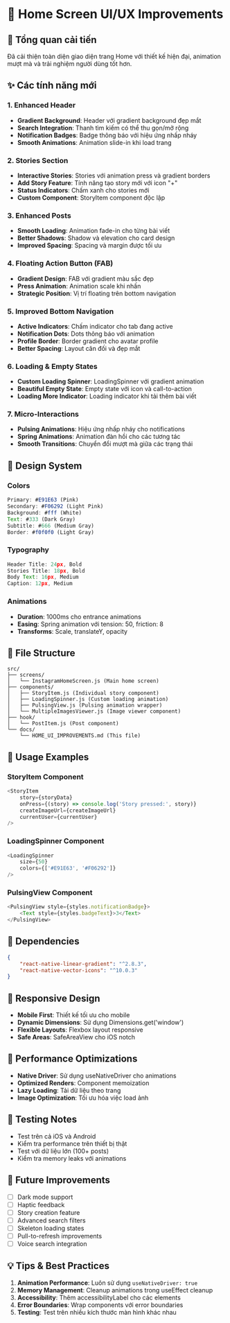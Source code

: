 # 🎨 Home Screen UI/UX Improvements

## 📱 Tổng quan cải tiến

Đã cải thiện toàn diện giao diện trang Home với thiết kế hiện đại, animation mượt mà và trải nghiệm người dùng tốt hơn.

## ✨ Các tính năng mới

### 1. **Enhanced Header**
- **Gradient Background**: Header với gradient background đẹp mắt
- **Search Integration**: Thanh tìm kiếm có thể thu gọn/mở rộng
- **Notification Badges**: Badge thông báo với hiệu ứng nhấp nháy
- **Smooth Animations**: Animation slide-in khi load trang

### 2. **Stories Section**
- **Interactive Stories**: Stories với animation press và gradient borders
- **Add Story Feature**: Tính năng tạo story mới với icon "+"
- **Status Indicators**: Chấm xanh cho stories mới
- **Custom Component**: StoryItem component độc lập

### 3. **Enhanced Posts**
- **Smooth Loading**: Animation fade-in cho từng bài viết
- **Better Shadows**: Shadow và elevation cho card design
- **Improved Spacing**: Spacing và margin được tối ưu

### 4. **Floating Action Button (FAB)**
- **Gradient Design**: FAB với gradient màu sắc đẹp
- **Press Animation**: Animation scale khi nhấn
- **Strategic Position**: Vị trí floating trên bottom navigation

### 5. **Improved Bottom Navigation**
- **Active Indicators**: Chấm indicator cho tab đang active
- **Notification Dots**: Dots thông báo với animation
- **Profile Border**: Border gradient cho avatar profile
- **Better Spacing**: Layout cân đối và đẹp mắt

### 6. **Loading & Empty States**
- **Custom Loading Spinner**: LoadingSpinner với gradient animation
- **Beautiful Empty State**: Empty state với icon và call-to-action
- **Loading More Indicator**: Loading indicator khi tải thêm bài viết

### 7. **Micro-Interactions**
- **Pulsing Animations**: Hiệu ứng nhấp nháy cho notifications
- **Spring Animations**: Animation đàn hồi cho các tương tác
- **Smooth Transitions**: Chuyển đổi mượt mà giữa các trạng thái

## 🎨 Design System

### Colors
```javascript
Primary: #E91E63 (Pink)
Secondary: #F06292 (Light Pink)
Background: #fff (White)
Text: #333 (Dark Gray)
Subtitle: #666 (Medium Gray)
Border: #f0f0f0 (Light Gray)
```

### Typography
```javascript
Header Title: 24px, Bold
Stories Title: 18px, Bold
Body Text: 16px, Medium
Caption: 12px, Medium
```

### Animations
- **Duration**: 1000ms cho entrance animations
- **Easing**: Spring animation với tension: 50, friction: 8
- **Transforms**: Scale, translateY, opacity

## 📁 File Structure

```
src/
├── screens/
│   └── InstagramHomeScreen.js (Main home screen)
├── components/
│   ├── StoryItem.js (Individual story component)
│   ├── LoadingSpinner.js (Custom loading animation)
│   ├── PulsingView.js (Pulsing animation wrapper)
│   └── MultipleImagesViewer.js (Image viewer component)
├── hook/
│   └── PostItem.js (Post component)
└── docs/
    └── HOME_UI_IMPROVEMENTS.md (This file)
```

## 🚀 Usage Examples

### StoryItem Component
```javascript
<StoryItem
    story={storyData}
    onPress={(story) => console.log('Story pressed:', story)}
    createImageUrl={createImageUrl}
    currentUser={currentUser}
/>
```

### LoadingSpinner Component
```javascript
<LoadingSpinner 
    size={50} 
    colors={['#E91E63', '#F06292']} 
/>
```

### PulsingView Component
```javascript
<PulsingView style={styles.notificationBadge}>
    <Text style={styles.badgeText}>3</Text>
</PulsingView>
```

## 🔧 Dependencies

```json
{
    "react-native-linear-gradient": "^2.8.3",
    "react-native-vector-icons": "^10.0.3"
}
```

## 📱 Responsive Design

- **Mobile First**: Thiết kế tối ưu cho mobile
- **Dynamic Dimensions**: Sử dụng Dimensions.get('window')
- **Flexible Layouts**: Flexbox layout responsive
- **Safe Areas**: SafeAreaView cho iOS notch

## 🎯 Performance Optimizations

- **Native Driver**: Sử dụng useNativeDriver cho animations
- **Optimized Renders**: Component memoization
- **Lazy Loading**: Tải dữ liệu theo trang
- **Image Optimization**: Tối ưu hóa việc load ảnh

## 🐛 Testing Notes

- Test trên cả iOS và Android
- Kiểm tra performance trên thiết bị thật
- Test với dữ liệu lớn (100+ posts)
- Kiểm tra memory leaks với animations

## 📝 Future Improvements

- [ ] Dark mode support
- [ ] Haptic feedback
- [ ] Story creation feature
- [ ] Advanced search filters
- [ ] Skeleton loading states
- [ ] Pull-to-refresh improvements
- [ ] Voice search integration

## 💡 Tips & Best Practices

1. **Animation Performance**: Luôn sử dụng `useNativeDriver: true`
2. **Memory Management**: Cleanup animations trong useEffect cleanup
3. **Accessibility**: Thêm accessibilityLabel cho các elements
4. **Error Boundaries**: Wrap components với error boundaries
5. **Testing**: Test trên nhiều kích thước màn hình khác nhau 